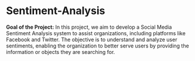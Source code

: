 # Sentiment-Analysis
 **Goal of the Project:** In this project, we aim to develop a Social Media Sentiment Analysis system to assist organizations, including platforms like Facebook and Twitter. The objective is to understand and analyze user sentiments, enabling the organization to better serve users by providing the information or objects they are searching for.
